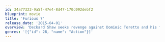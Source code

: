 ```yaml
---
id: 34a77323-9a5f-47e4-8d47-170c092debf2
blueprint: movie
title: 'Furious 7'
release_date: '2015-04-01'
overview: 'Deckard Shaw seeks revenge against Dominic Toretto and his family for his comatose brother.'
genres: '[{"id": 28, "name": "Action"}]'
---
```

